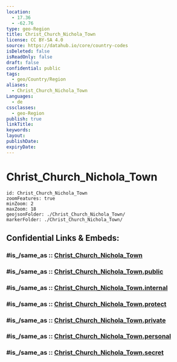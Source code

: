 ```yaml
---
location:
  - 17.36
  - -62.76
type: geo-Region
title: Christ_Church_Nichola_Town
license: CC BY-SA 4.0
source: https://datahub.io/core/country-codes
isDeleted: false
isReadOnly: false
draft: false
confidential: public
tags:
  - geo/Country/Region
aliases:
  - Christ_Church_Nichola_Town
Languages:
  - de
cssclasses:
  - geo-Region
publish: true
linkTitle:
keywords:
layout:
publishDate:
expiryDate:
---
```


# Christ_Church_Nichola_Town

```leaflet
id: Christ_Church_Nichola_Town
zoomFeatures: true 
minZoom: 2 
maxZoom: 18
geojsonFolder: ./Christ_Church_Nichola_Town/
markerFolder: ./Christ_Church_Nichola_Town/
```


## Confidential Links & Embeds: 

### #is_/same_as :: [Christ_Church_Nichola_Town](/_Standards/Earth/Continent/America~Caribbean/Saint_Kitts_and_Nevis~Islands/parishes~Saint_Kitts_and_Nevis/Christ_Church_Nichola_Town.md) 

### #is_/same_as :: [Christ_Church_Nichola_Town.public](/_public/Earth/Continent/America~Caribbean/Saint_Kitts_and_Nevis~Islands/parishes~Saint_Kitts_and_Nevis/Christ_Church_Nichola_Town.public.md) 

### #is_/same_as :: [Christ_Church_Nichola_Town.internal](/_internal/Earth/Continent/America~Caribbean/Saint_Kitts_and_Nevis~Islands/parishes~Saint_Kitts_and_Nevis/Christ_Church_Nichola_Town.internal.md) 

### #is_/same_as :: [Christ_Church_Nichola_Town.protect](/_protect/Earth/Continent/America~Caribbean/Saint_Kitts_and_Nevis~Islands/parishes~Saint_Kitts_and_Nevis/Christ_Church_Nichola_Town.protect.md) 

### #is_/same_as :: [Christ_Church_Nichola_Town.private](/_private/Earth/Continent/America~Caribbean/Saint_Kitts_and_Nevis~Islands/parishes~Saint_Kitts_and_Nevis/Christ_Church_Nichola_Town.private.md) 

### #is_/same_as :: [Christ_Church_Nichola_Town.personal](/_personal/Earth/Continent/America~Caribbean/Saint_Kitts_and_Nevis~Islands/parishes~Saint_Kitts_and_Nevis/Christ_Church_Nichola_Town.personal.md) 

### #is_/same_as :: [Christ_Church_Nichola_Town.secret](/_secret/Earth/Continent/America~Caribbean/Saint_Kitts_and_Nevis~Islands/parishes~Saint_Kitts_and_Nevis/Christ_Church_Nichola_Town.secret.md)

